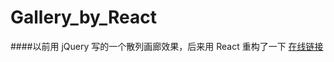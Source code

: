 # Gallery_by_React
####以前用 jQuery 写的一个散列画廊效果，后来用 React 重构了一下
[在线链接](https://ymjrcc.github.io/Gallery_by_React/)

